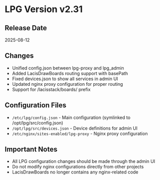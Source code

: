 # LPG Version v2.31

## Release Date
2025-08-12

## Changes
- Unified config.json between lpg-proxy and lpg_admin  
- Added LacisDrawBoards routing support with basePath
- Fixed devices.json to show all services in admin UI
- Updated nginx proxy configuration for proper routing
- Support for /lacisstack/boards/ prefix

## Configuration Files
- `/etc/lpg/config.json` - Main configuration (symlinked to /opt/lpg/src/config.json)
- `/opt/lpg/src/devices.json` - Device definitions for admin UI
- `/etc/nginx/sites-enabled/lpg-proxy` - Nginx proxy configuration

## Important Notes
- All LPG configuration changes should be made through the admin UI
- Do not modify nginx configurations directly from other projects
- LacisDrawBoards no longer contains any nginx-related code
